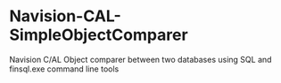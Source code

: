 # Navision-CAL-SimpleObjectComparer
Navision C/AL Object comparer between two databases using SQL and finsql.exe command line tools
